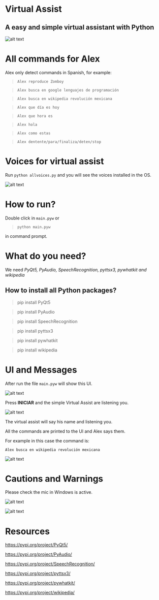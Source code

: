 # Virtual Assist
## A easy and simple virtual assistant with Python
![alt text](doc/images/0.png "Virtual Assist")

# All commands for Alex
Alex only detect commands in Spanish, for example:

> `Alex reproduce Zomboy` 

> `Alex busca en google lenguajes de programación`

> `Alex busca en wikipedia revolución mexicana`

> `Alex que día es hoy`

> `Alex que hora es`

> `Alex hola`

> `Alex como estas`

> `Alex dentente/para/finaliza/deten/stop`

# Voices for virtual assist
Run `python allvoices.py` and you will see the voices installed in the OS.

![alt text](doc/images/6.png "Virtual Assist")


# How to run?
Double click in `main.pyw` 
or 
> `python main.pyw` 

in command prompt.

# What do you need?
We need _PyQt5, PyAudio, SpeechRecognition, pyttsx3, pywhatkit and wikipedia_

## How to install all Python packages? 
> pip install PyQt5 

> pip install PyAudio

> pip install SpeechRecognition

> pip install pyttsx3

> pip install pywhatkit

> pip install wikipedia

# UI and Messages
After run the file `main.pyw` will show this UI.

![alt text](doc/images/0.png "Virtual Assist")

Press **INICIAR** and the simple Virtual Assist are listening you.

![alt text](doc/images/1.png "Virtual Assist")

The virtual assist will say his name and listening you.

All the commands are printed to the UI and Alex says them.

For example in this case the command is: 

`Alex busca en wikipedia revolución mexicana`

![alt text](doc/images/5.png "Virtual Assist")

# Cautions and Warnings
Please check the mic in Windows is active.

![alt text](doc/images/3.png "Virtual Assist")

![alt text](doc/images/4.png "Virtual Assist")


# Resources
https://pypi.org/project/PyQt5/

https://pypi.org/project/PyAudio/

https://pypi.org/project/SpeechRecognition/

https://pypi.org/project/pyttsx3/

https://pypi.org/project/pywhatkit/

https://pypi.org/project/wikipedia/